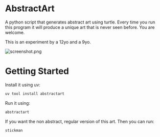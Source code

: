 # AbstractArt

A python script that generates abstract art using turtle. Every time you run this program it will produce a unique art that is never seen before. You are welcome.

This is an experiment by a 12yo and a 9yo.

![screenshot.png](./screenshot.png)

# Getting Started

Install it using uv:

```bash
uv tool install abstractart
```

Run it using:

```bash
abstractart
```

If you want the non abstract, regular version of this art. Then you can run:

```bash
stickman
```
